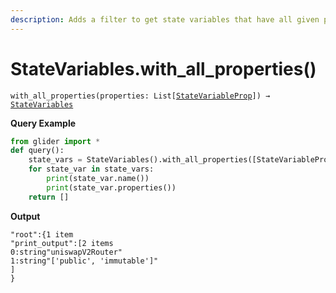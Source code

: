 ```yaml
---
description: Adds a filter to get state variables that have all given properties.
---
```


# StateVariables.with\_all\_properties()

`with_all_properties(properties: List[`[`StateVariableProp`](statevariableprop/)`]) →` [`StateVariables`](./)

**Query Example**

```python
from glider import *
def query():
	state_vars = StateVariables().with_all_properties([StateVariableProp.IMMUTABLE, StateVariableProp.PUBLIC]).exec(1)
	for state_var in state_vars:
		print(state_var.name())
		print(state_var.properties())
	return []
```

**Output**

```solidity
"root":{1 item
"print_output":[2 items
0:string"uniswapV2Router"
1:string"['public', 'immutable']"
]
}
```
